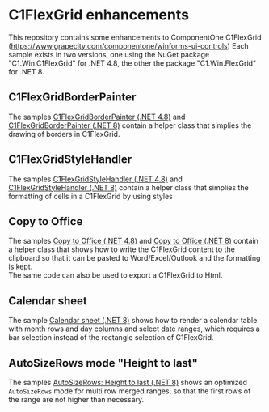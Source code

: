 # C1FlexGrid enhancements

This repository contains some enhancements to ComponentOne C1FlexGrid (https://www.grapecity.com/componentone/winforms-ui-controls)
Each sample exists in two versions, one using the NuGet package "C1.Win.C1FlexGrid" for .NET 4.8, the other the package "C1.Win.FlexGrid" for .NET 8.

## C1FlexGridBorderPainter
The samples [C1FlexGridBorderPainter (.NET 4.8)](/C1FlexGrid48BorderPainter) and [C1FlexGridBorderPainter (.NET 8)](/C1FlexGrid6BorderPainter) contain a helper class that simplies the drawing of borders in C1FlexGrid.

## C1FlexGridStyleHandler
The samples [C1FlexGridStyleHandler (.NET 4.8)](/C1FlexGrid48StyleHandler) and [C1FlexGridStyleHandler (.NET 8)](/C1FlexGrid6StyleHandler) contain a helper class that simplies the formatting of cells in a C1FlexGrid 
by using styles

## Copy to Office
The samples [Copy to Office (.NET 4.8)](/C1FlexGrid48CopyOffice) and [Copy to Office (.NET 8)](/C1FlexGrid6CopyOffice) contain a helper class that shows how to write the C1FlexGrid 
content to the clipboard so that it can be pasted to Word/Excel/Outlook and the formatting is kept.  
The same code can also be used to export a C1FlexGrid to Html.

## Calendar sheet
The sample [Calendar sheet (.NET 8)](/C1FlexGrid6CalendarSheet) shows how to render a calendar table with month rows and day columns
and select date ranges, which requires a bar selection instead of the rectangle selection of C1FlexGrid.

## AutoSizeRows mode "Height to last"
The samples [AutoSizeRows: Height to last (.NET 8)](/C1FlexGrid6AutoSizeRowHeightToLast) shows an optimized `AutoSizeRows` mode for multi row merged
ranges, so that the first rows of the range are not higher than necessary.

